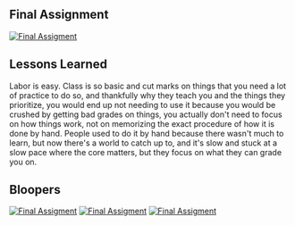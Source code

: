 ## Final Assignment

[![Final Assigment](http://img.youtube.com/vi/tF83nxaz79Q/0.jpg)](https://youtu.be/tF83nxaz79Q "Final Assigment")

## Lessons Learned

Labor is easy. Class is so basic and cut marks on things that you need a lot of practice to do so, and thankfully why they teach you and the things they prioritize, you would end up not needing to use it because you would be crushed by getting bad grades on things, you actually don't need to focus on how things work, not on memorizing the exact procedure of how it is done by hand. People used to do it by hand because there wasn't much to learn, but now there's a world to catch up to, and it's slow and stuck at a slow pace where the core matters, but they focus on what they can grade you on.

## Bloopers

[![Final Assigment](http://img.youtube.com/vi/uz-AQyVK7tI/1.jpg)](https://youtu.be/uz-AQyVK7tI "Final Assigment")
[![Final Assigment](http://img.youtube.com/vi/SQlAOl8tfWU/1.jpg)](https://youtu.be/SQlAOl8tfWU "Final Assigment")
[![Final Assigment](http://img.youtube.com/vi/i0myUDhPXgw/1.jpg)](https://youtu.be/i0myUDhPXgw "Final Assigment")
